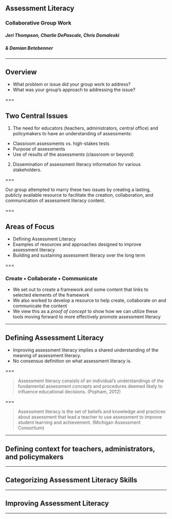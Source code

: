 ## Assessment Literacy
### Collaborative Group Work
##### Jeri Thompson, Charlie DePascale, Chris Domaleski
##### & Damian Betebenner

---

## Overview

- What problem or issue did your group work to address?   
- What was your group’s approach to addressing the issue?

===

## Two Central Issues

1. The need for educators (teachers, administrators, central office) and policymakers to have an understanding of assessments:
 - Classroom assessments vs. high-stakes tests
 - Purpose of assessments
 - Use of results of the assessments (classroom or beyond)

2. Dissemination of assessment literacy information for various stakeholders.

===

Our group attempted to marry these two issues by creating a lasting, publicly available resource to facilitate the creation,
collaboration, and communication of assessment literacy content.


===

## Areas of Focus

- Defining Assessment Literacy
- Examples of resources and approaches designed to improve assessment literacy
- Building and sustaining assessment literacy over the long term

===

### Create • Collaborate • Communicate

- We set out to create a framework and some content that links to selected elements of the framework
- We also worked to develop a resource to help create, collaborate on and communicate the content
- We view this as a _proof of concept_ to show how we can utilize these tools moving forward to more effectively promote assessment literacy

---

## Defining Assessment Literacy

- Improving assessment literacy implies a shared understanding of the meaning of assessment literacy.
- No consensus definition on what assessment literacy is.


===

> Assessment literacy consists of an individual’s understandings of the fundamental assessment concepts and procedures deemed
> likely to influence educational decisions. (Popham, 2012)


===

> Assessment literacy is the set of beliefs and knowledge and practices about assessment that lead a teacher to use
> assessment to improve student learning and achievement. (Michigan Assessment Consortium)


---

## Defining context for teachers, administrators, and policymakers



---

## Categorizing Assessment Literacy Skills



---

## Improving Assessment Literacy



---
